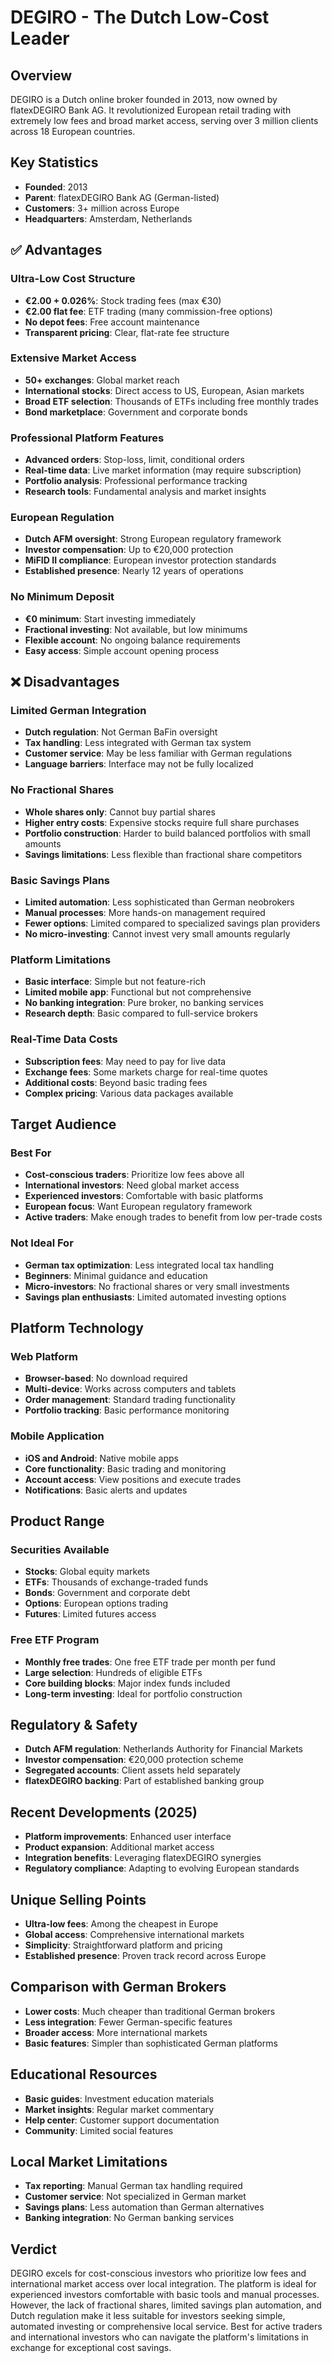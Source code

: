# DEGIRO - The Dutch Low-Cost Leader

## Overview
DEGIRO is a Dutch online broker founded in 2013, now owned by flatexDEGIRO Bank AG. It revolutionized European retail trading with extremely low fees and broad market access, serving over 3 million clients across 18 European countries.

## Key Statistics
- **Founded**: 2013
- **Parent**: flatexDEGIRO Bank AG (German-listed)
- **Customers**: 3+ million across Europe
- **Headquarters**: Amsterdam, Netherlands

## ✅ Advantages

### Ultra-Low Cost Structure
- **€2.00 + 0.026%**: Stock trading fees (max €30)
- **€2.00 flat fee**: ETF trading (many commission-free options)
- **No depot fees**: Free account maintenance
- **Transparent pricing**: Clear, flat-rate fee structure

### Extensive Market Access
- **50+ exchanges**: Global market reach
- **International stocks**: Direct access to US, European, Asian markets
- **Broad ETF selection**: Thousands of ETFs including free monthly trades
- **Bond marketplace**: Government and corporate bonds

### Professional Platform Features
- **Advanced orders**: Stop-loss, limit, conditional orders
- **Real-time data**: Live market information (may require subscription)
- **Portfolio analysis**: Professional performance tracking
- **Research tools**: Fundamental analysis and market insights

### European Regulation
- **Dutch AFM oversight**: Strong European regulatory framework
- **Investor compensation**: Up to €20,000 protection
- **MiFID II compliance**: European investor protection standards
- **Established presence**: Nearly 12 years of operations

### No Minimum Deposit
- **€0 minimum**: Start investing immediately
- **Fractional investing**: Not available, but low minimums
- **Flexible account**: No ongoing balance requirements
- **Easy access**: Simple account opening process

## ❌ Disadvantages

### Limited German Integration
- **Dutch regulation**: Not German BaFin oversight
- **Tax handling**: Less integrated with German tax system
- **Customer service**: May be less familiar with German regulations
- **Language barriers**: Interface may not be fully localized

### No Fractional Shares
- **Whole shares only**: Cannot buy partial shares
- **Higher entry costs**: Expensive stocks require full share purchases
- **Portfolio construction**: Harder to build balanced portfolios with small amounts
- **Savings limitations**: Less flexible than fractional share competitors

### Basic Savings Plans
- **Limited automation**: Less sophisticated than German neobrokers
- **Manual processes**: More hands-on management required
- **Fewer options**: Limited compared to specialized savings plan providers
- **No micro-investing**: Cannot invest very small amounts regularly

### Platform Limitations
- **Basic interface**: Simple but not feature-rich
- **Limited mobile app**: Functional but not comprehensive
- **No banking integration**: Pure broker, no banking services
- **Research depth**: Basic compared to full-service brokers

### Real-Time Data Costs
- **Subscription fees**: May need to pay for live data
- **Exchange fees**: Some markets charge for real-time quotes
- **Additional costs**: Beyond basic trading fees
- **Complex pricing**: Various data packages available

## Target Audience

### Best For
- **Cost-conscious traders**: Prioritize low fees above all
- **International investors**: Need global market access
- **Experienced investors**: Comfortable with basic platforms
- **European focus**: Want European regulatory framework
- **Active traders**: Make enough trades to benefit from low per-trade costs

### Not Ideal For
- **German tax optimization**: Less integrated local tax handling
- **Beginners**: Minimal guidance and education
- **Micro-investors**: No fractional shares or very small investments
- **Savings plan enthusiasts**: Limited automated investing options

## Platform Technology

### Web Platform
- **Browser-based**: No download required
- **Multi-device**: Works across computers and tablets
- **Order management**: Standard trading functionality
- **Portfolio tracking**: Basic performance monitoring

### Mobile Application
- **iOS and Android**: Native mobile apps
- **Core functionality**: Basic trading and monitoring
- **Account access**: View positions and execute trades
- **Notifications**: Basic alerts and updates

## Product Range

### Securities Available
- **Stocks**: Global equity markets
- **ETFs**: Thousands of exchange-traded funds
- **Bonds**: Government and corporate debt
- **Options**: European options trading
- **Futures**: Limited futures access

### Free ETF Program
- **Monthly free trades**: One free ETF trade per month per fund
- **Large selection**: Hundreds of eligible ETFs
- **Core building blocks**: Major index funds included
- **Long-term investing**: Ideal for portfolio construction

## Regulatory & Safety
- **Dutch AFM regulation**: Netherlands Authority for Financial Markets
- **Investor compensation**: €20,000 protection scheme
- **Segregated accounts**: Client assets held separately
- **flatexDEGIRO backing**: Part of established banking group

## Recent Developments (2025)
- **Platform improvements**: Enhanced user interface
- **Product expansion**: Additional market access
- **Integration benefits**: Leveraging flatexDEGIRO synergies
- **Regulatory compliance**: Adapting to evolving European standards

## Unique Selling Points
- **Ultra-low fees**: Among the cheapest in Europe
- **Global access**: Comprehensive international markets
- **Simplicity**: Straightforward platform and pricing
- **Established presence**: Proven track record across Europe

## Comparison with German Brokers
- **Lower costs**: Much cheaper than traditional German brokers
- **Less integration**: Fewer German-specific features
- **Broader access**: More international markets
- **Basic features**: Simpler than sophisticated German platforms

## Educational Resources
- **Basic guides**: Investment education materials
- **Market insights**: Regular market commentary
- **Help center**: Customer support documentation
- **Community**: Limited social features

## Local Market Limitations
- **Tax reporting**: Manual German tax handling required
- **Customer service**: Not specialized in German market
- **Savings plans**: Less automation than German alternatives
- **Banking integration**: No German banking services

## Verdict
DEGIRO excels for cost-conscious investors who prioritize low fees and international market access over local integration. The platform is ideal for experienced investors comfortable with basic tools and manual processes. However, the lack of fractional shares, limited savings plan automation, and Dutch regulation make it less suitable for investors seeking simple, automated investing or comprehensive local service. Best for active traders and international investors who can navigate the platform's limitations in exchange for exceptional cost savings.
